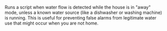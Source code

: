 Runs a script when water flow is detected while the house is in "away" mode, unless a known water source (like a dishwasher or washing machine) is running. This is useful for preventing false alarms from legitimate water use that might occur when you are not home.
